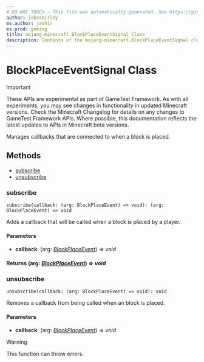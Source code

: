 ```yaml
---
# DO NOT TOUCH — This file was automatically generated. See https://github.com/Mojang/MinecraftScriptingApiDocsGenerator to modify descriptions, examples, etc.
author: jakeshirley
ms.author: jashir
ms.prod: gaming
title: mojang-minecraft.BlockPlaceEventSignal Class
description: Contents of the mojang-minecraft.BlockPlaceEventSignal class.
---
```

# BlockPlaceEventSignal Class
>[!IMPORTANT]
>These APIs are experimental as part of GameTest Framework. As with all experiments, you may see changes in functionality in updated Minecraft versions. Check the Minecraft Changelog for details on any changes to GameTest Framework APIs. Where possible, this documentation reflects the latest updates to APIs in Minecraft beta versions.

Manages callbacks that are connected to when a block is placed.

## Methods
- [subscribe](#subscribe)
- [unsubscribe](#unsubscribe)
  
### **subscribe**
`
subscribe(callback: (arg: BlockPlaceEvent) => void): (arg: BlockPlaceEvent) => void
`

Adds a callback that will be called when a block is placed by a player.
#### **Parameters**
- **callback**: (arg: [*BlockPlaceEvent*](BlockPlaceEvent.md)) => *void*

#### **Returns** (arg: [*BlockPlaceEvent*](BlockPlaceEvent.md)) => *void*
### **unsubscribe**
`
unsubscribe(callback: (arg: BlockPlaceEvent) => void): void
`

Removes a callback from being called when an block is placed.
#### **Parameters**
- **callback**: (arg: [*BlockPlaceEvent*](BlockPlaceEvent.md)) => *void*
> [!WARNING]
> This function can throw errors.
